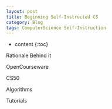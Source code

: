 ```yaml
---
layout: post
title: Beginning Self-Instructed CS
category: Blog
tags: ComputerScience Self-Instruction
---
```


* content
{:toc}

Rationale Behind it

OpenCourseware

CS50

Algorithms

Tutorials